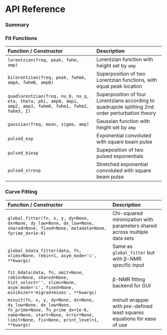 # API Reference

### Summary

### Fit Functions

| Function / Constructor | Description |
| :-- | :-- |
| `lorentzian(freq, peak, fwhm, amp)` | Lorentzian function with height set by `amp` |
| `bilorentzian(freq, peak, fwhmA, ampA, fwhmB, ampB)` | Superposition of two Lorentzian functions, with equal peak location |
| `quadlorentzian(freq, nu_0, nu_q, eta, theta, phi, amp0, amp1, amp2, amp3, fwhm0, fwhm1, fwhm2, fwhm3, I)` | Superposition of four Lorentzians according to quadrupole splitting 2nd order perturbation theory |
| `gaussian(freq, mean, sigma, amp)` | Gaussian function with height set by `amp` |
| `pulsed_exp` | Exponential convoluted with square beam pulse |
| `pulsed_biexp` | Supeposition of two pulsed exponentials |
| `pulsed_strexp` | Stretched exponential convoluted with square beam pulse |
      
### Curve Fitting 

| Funciton / Constructor | Description |
| :-- | :-- |
|`global_fitter(fn, x, y, dy=None, dx=None, dy_low=None, dx_low=None, shared=None, fixed=None, metadata=None, fprime_dx=1e-6)` | Chi-squared minimization with parameters shared across multiple data sets |
|`global_bdata_fitter(data, fn, xlims=None, rebin=1, asym_mode='c', **kwargs)` | Same as `global_fitter` but with β-NMR specific input |
|`fit_bdata(data, fn, omit=None, rebin=None, shared=None, hist_select='', xlims=None, asym_mode='c', fixed=None, minimizer='migrad+minos', **kwargs)` | β-NMR fitting backend for GUI |
|`minuit(fn, x, y, dy=None, dx=None, dy_low=None, dx_low=None, fn_prime=None, fn_prime_dx=1e-6, name=None, start=None, error=None, limit=None, fix=None, print_level=1, **kwargs)` | iminuit wrapper with pre-defined least squares equations for ease of use |
